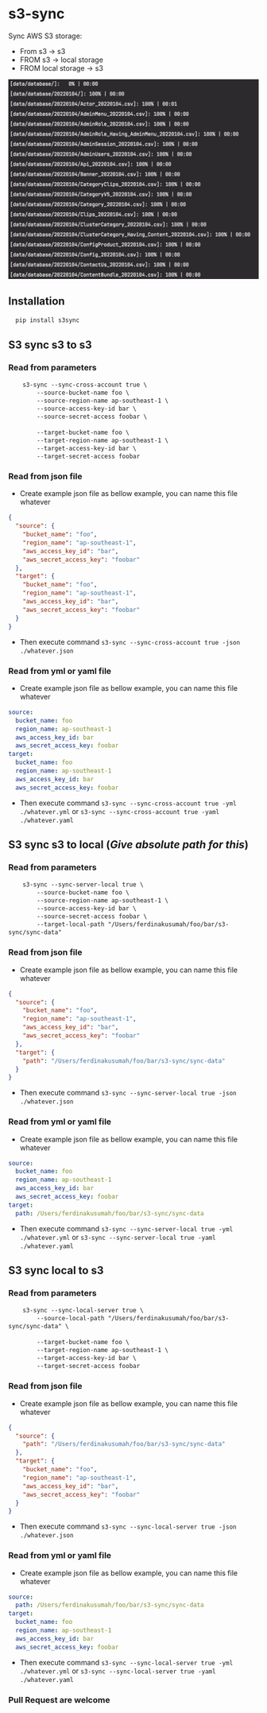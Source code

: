 # s3-sync

Sync AWS S3 storage:
* From s3 -> s3
* FROM s3 -> local storage
* FROM local storage -> s3 


![S3 Sync](https://raw.githubusercontent.com/FerdinaKusumah/s3-sync/master/s3_sync/images/example.png)

## Installation

```shell
  pip install s3sync
```

## S3 sync s3 to s3

### Read from parameters
```shell
    s3-sync --sync-cross-account true \
        --source-bucket-name foo \
        --source-region-name ap-southeast-1 \
        --source-access-key-id bar \
        --source-secret-access foobar \
        
        --target-bucket-name foo \
        --target-region-name ap-southeast-1 \
        --target-access-key-id bar \
        --target-secret-access foobar
```

### Read from json file
* Create example json file as bellow example, you can name this file whatever

```json
{
  "source": {
    "bucket_name": "foo",
    "region_name": "ap-southeast-1",
    "aws_access_key_id": "bar",
    "aws_secret_access_key": "foobar"
  },
  "target": {
    "bucket_name": "foo",
    "region_name": "ap-southeast-1",
    "aws_access_key_id": "bar",
    "aws_secret_access_key": "foobar"
  }
}
```

* Then execute command `s3-sync --sync-cross-account true -json ./whatever.json`

### Read from yml or yaml file
* Create example json file as bellow example, you can name this file whatever

```yaml
source:
  bucket_name: foo
  region_name: ap-southeast-1
  aws_access_key_id: bar
  aws_secret_access_key: foobar
target:
  bucket_name: foo
  region_name: ap-southeast-1
  aws_access_key_id: bar
  aws_secret_access_key: foobar
```

* Then execute command `s3-sync --sync-cross-account true -yml ./whatever.yml` or `s3-sync --sync-cross-account true -yaml ./whatever.yaml`


## S3 sync s3 to local (*Give absolute path for this*)
### Read from parameters
```shell
    s3-sync --sync-server-local true \
        --source-bucket-name foo \
        --source-region-name ap-southeast-1 \
        --source-access-key-id bar \
        --source-secret-access foobar \
        --target-local-path "/Users/ferdinakusumah/foo/bar/s3-sync/sync-data"
```

### Read from json file
* Create example json file as bellow example, you can name this file whatever

```json
{
  "source": {
    "bucket_name": "foo",
    "region_name": "ap-southeast-1",
    "aws_access_key_id": "bar",
    "aws_secret_access_key": "foobar"
  },
  "target": {
    "path": "/Users/ferdinakusumah/foo/bar/s3-sync/sync-data"
  }
}
```

* Then execute command `s3-sync --sync-server-local true -json ./whatever.json`

### Read from yml or yaml file
* Create example json file as bellow example, you can name this file whatever

```yaml
source:
  bucket_name: foo
  region_name: ap-southeast-1
  aws_access_key_id: bar
  aws_secret_access_key: foobar
target:
  path: /Users/ferdinakusumah/foo/bar/s3-sync/sync-data
```

* Then execute command `s3-sync --sync-server-local true -yml ./whatever.yml` or `s3-sync --sync-server-local true -yaml ./whatever.yaml`



## S3 sync local to s3

### Read from parameters
```shell
    s3-sync --sync-local-server true \
        --source-local-path "/Users/ferdinakusumah/foo/bar/s3-sync/sync-data" \
        
        --target-bucket-name foo \
        --target-region-name ap-southeast-1 \
        --target-access-key-id bar \
        --target-secret-access foobar
```

### Read from json file
* Create example json file as bellow example, you can name this file whatever

```json
{
  "source": {
    "path": "/Users/ferdinakusumah/foo/bar/s3-sync/sync-data"
  },
  "target": {
    "bucket_name": "foo",
    "region_name": "ap-southeast-1",
    "aws_access_key_id": "bar",
    "aws_secret_access_key": "foobar"
  }
}
```

* Then execute command `s3-sync --sync-local-server true -json ./whatever.json`

### Read from yml or yaml file
* Create example json file as bellow example, you can name this file whatever

```yaml
source:
  path: /Users/ferdinakusumah/foo/bar/s3-sync/sync-data
target:
  bucket_name: foo
  region_name: ap-southeast-1
  aws_access_key_id: bar
  aws_secret_access_key: foobar
```

* Then execute command `s3-sync --sync-local-server true -yml ./whatever.yml` or `s3-sync --sync-local-server true -yaml ./whatever.yaml`

### Pull Request are welcome
